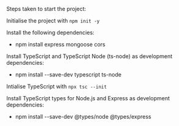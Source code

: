 Steps taken to start the project:

Initialise the project with `npm init -y`

Install the following dependencies: 
- npm install express mongoose cors

Install TypeScript and TypeScript Node (ts-node) as development dependencies:
- npm install --save-dev typescript ts-node

Intialise TypeScript with `npx tsc --init`

Install TypeScript types for Node.js and Express as development dependencies:
- npm install --save-dev @types/node @types/express


